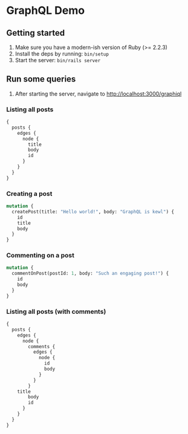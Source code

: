 # GraphQL Demo

## Getting started

1. Make sure you have a modern-ish version of Ruby (>= 2.2.3)
2. Install the deps by running: `bin/setup`
3. Start the server: `bin/rails server`


## Run some queries

1. After starting the server, navigate to [http://localhost:3000/graphiql](http://localhost:3000/graphiql)

### Listing all posts

```graphql
{
  posts {
    edges {
      node {
        title
        body
        id
      }
    }
  }
}
```

### Creating a post

```graphql
mutation {
  createPost(title: "Hello world!", body: "GraphQL is kewl") {
    id
    title
    body
  }
}
```

### Commenting on a post

```graphql
mutation {
  commentOnPost(postId: 1, body: "Such an engaging post!") {
    id
    body
  }
}
```

### Listing all posts (with comments)

```graphql
{
  posts {
    edges {
      node {
        comments {
          edges {
            node {
              id
              body
            }
          }
        }
	title
        body
        id
      }
    }
  }
}
```
